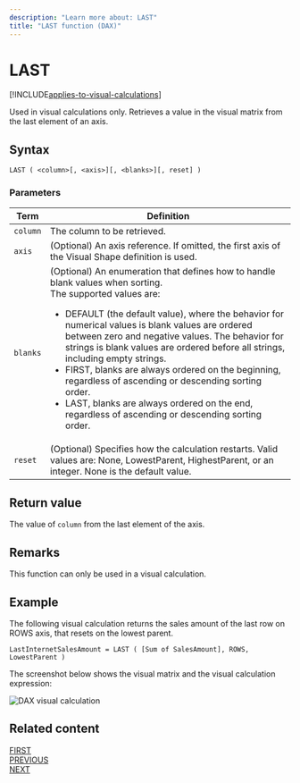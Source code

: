 ```yaml
---
description: "Learn more about: LAST"
title: "LAST function (DAX)"
---
```


# LAST

[!INCLUDE[applies-to-visual-calculations](includes/applies-to-visual-calculations.md)]

Used in visual calculations only. Retrieves a value in the visual matrix from the last element of an axis.
  
## Syntax  
  
```dax
LAST ( <column>[, <axis>][, <blanks>][, reset] )
```
  
### Parameters  
  
|Term|Definition|  
|--------|--------------|  
|`column`|The column to be retrieved.|
|`axis`|(Optional) An axis reference. If omitted, the first axis of the Visual Shape definition is used.|
|`blanks`|(Optional) An enumeration that defines how to handle blank values when sorting. </br>The supported values are:<ul><li>DEFAULT (the default value), where the behavior for numerical values is blank values are ordered between zero and negative values. The behavior for strings is blank values are ordered before all strings, including empty strings.</li><li>FIRST, blanks are always ordered on the beginning, regardless of ascending or descending sorting order.</li><li>LAST, blanks are always ordered on the end, regardless of ascending or descending sorting order. </li></ul>|
|`reset`|(Optional) Specifies how the calculation restarts. Valid values are: None, LowestParent, HighestParent, or an integer. None is the default value.|


## Return value

The value of `column` from the last element of the axis.
  
## Remarks

This function can only be used in a visual calculation.

## Example

The following visual calculation returns the sales amount of the last row on ROWS axis, that resets on the lowest parent. 
  
```dax
LastInternetSalesAmount = LAST ( [Sum of SalesAmount], ROWS, LowestParent )
```

The screenshot below shows the visual matrix and the visual calculation expression:

![DAX visual calculation](media/dax-queries/dax-visualcalc-last.png)

## Related content

[FIRST](first-function-dax.md)  
[PREVIOUS](previous-function-dax.md)  
[NEXT](next-function-dax.md)
